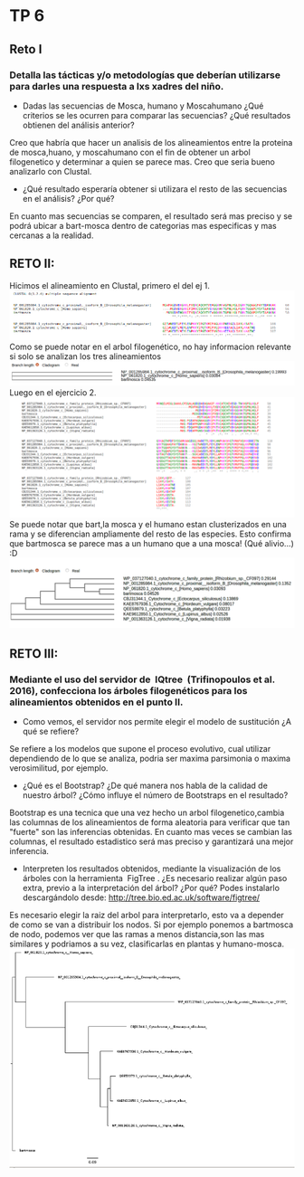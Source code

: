 # TP 6

## Reto I
### Detalla las tácticas y/o metodologías que deberían utilizarse para darles una respuesta a lxs xadres del niño. 
- Dadas las secuencias de Mosca, humano y Moscahumano ¿Qué criterios se les
ocurren para comparar las secuencias? ¿Qué resultados obtienen del análisis
anterior?

Creo que habría que hacer un analisis de los alineamientos entre la proteina de mosca,huano, y moscahumano con el fin de obtener un arbol filogenetico y determinar a quien se parece mas. Creo que seria bueno analizarlo con Clustal.
- ¿Qué resultado esperaría obtener si utilizara el resto de las secuencias en el
análisis? ¿Por qué?

En cuanto mas secuencias se comparen, el resultado será mas preciso y se podrá ubicar a bart-mosca dentro de categorias mas especificas y mas cercanas a la realidad.

## RETO II:
Hicimos el alineamiento en Clustal, primero el del ej 1.
![Alineamiento de todos](./alineamiento_bar-humano-mosca.png)
Como se puede notar en el arbol filogenético, no hay informacion relevante si solo se analizan los tres alineamientos
![Alineamiento de tres](./tree_tres.png)
Luego en el ejercicio 2.
![Tree de todos](./Alineamiento_todos.png)
Se puede notar que bart,la mosca y el humano estan clusterizados en una rama y se diferencian ampliamente del resto de las especies. Esto confirma que bartmosca se parece mas a un humano que a una mosca! (Qué alivio...) :D
![Tree de tres](./tree_todos.png)

## RETO III:
### Mediante el uso del servidor de ​ IQtree ​ (Trifinopoulos et al. 2016)​, confecciona los árboles filogenéticos para los alineamientos obtenidos en el punto II.
- Como vemos, el servidor nos permite elegir el modelo de sustitución ¿A qué se
refiere?

Se refiere a los modelos que supone el proceso evolutivo, cual utilizar dependiendo de lo que se analiza, podria ser maxima parsimonia o maxima verosimilitud, por ejemplo.
- ¿Qué es el Bootstrap? ¿De qué manera nos habla de la calidad de nuestro árbol?
¿Cómo influye el número de Bootstraps en el resultado?

Bootstrap es una tecnica que una vez hecho un arbol filogenetico,cambia las columnas de los alineamientos de forma aleatoria para verificar que tan "fuerte" son las inferencias obtenidas. En cuanto mas veces se cambian las columnas, el resultado estadistico será mas preciso y garantizará una mejor inferencia.
- Interpreten los resultados obtenidos, mediante la visualización de los árboles con la
herramienta ​ FigTree​ . ¿Es necesario realizar algún paso extra, previo a la
interpretación del árbol? ¿Por qué? Podes instalarlo descargándolo desde:
http://tree.bio.ed.ac.uk/software/figtree/

Es necesario elegir la raiz del arbol para interpretarlo, esto va a depender de como se van a distribuir los nodos.
Si por ejemplo ponemos a bartmosca de nodo, podemos ver que las ramas a menos distancia,son las mas similares y podriamos a su vez, clasificarlas en plantas y humano-mosca.
![Tree de tres](./arbol-bartmosca-root.png)